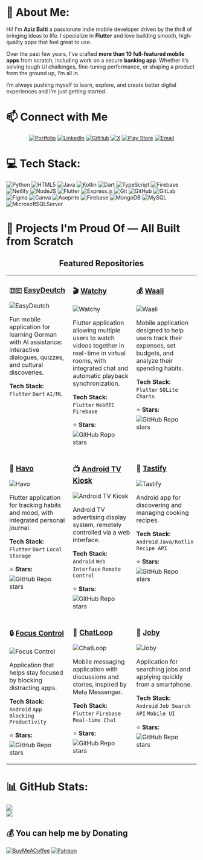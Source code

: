 # 💫 About Me:
Hi! I'm **Aziz Balti** a passionate indie mobile developer driven by the thrill of bringing ideas to life. I specialize in **Flutter** and love building smooth, high-quality apps that feel great to use.

Over the past few years, I've crafted **more than 10 full-featured mobile apps** from scratch, including work on a secure **banking app**. Whether it’s solving tough UI challenges, fine-tuning performance, or shaping a product from the ground up, I’m all in.

I’m always pushing myself to learn, explore, and create better digital experiences and I’m just getting started.


# 📫 Connect with Me

<div align="center">

[![Portfolio](https://img.shields.io/badge/-Portfolio-FF5722?style=for-the-badge&logo=globe&logoColor=white)](https://delicate-figolla-31b181.netlify.app/)
[![LinkedIn](https://img.shields.io/badge/-LinkedIn-0077B5?style=for-the-badge&logo=linkedin&logoColor=white)](https://www.linkedin.com/in/aziz-balti/)
[![GitHub](https://img.shields.io/badge/-GitHub-181717?style=for-the-badge&logo=github&logoColor=white)](https://github.com/azizbalti82)
[![X](https://img.shields.io/badge/-X-000000?style=for-the-badge&logo=x&logoColor=white)](https://x.com/AzizBalti_)
[![Play Store](https://img.shields.io/badge/-Play%20Store-414141?style=for-the-badge&logo=google-play&logoColor=white)](https://play.google.com/store/apps/dev?id=6076571158097417724)
[![Email](https://img.shields.io/badge/-Email-D14836?style=for-the-badge&logo=gmail&logoColor=white)](mailto:azizbalti.dev@gmail.com)

</div>


# 💻 Tech Stack:
![Python](https://img.shields.io/badge/python-3670A0?style=for-the-badge&logo=python&logoColor=ffdd54) ![HTML5](https://img.shields.io/badge/html5-%23E34F26.svg?style=for-the-badge&logo=html5&logoColor=white) ![Java](https://img.shields.io/badge/java-%23ED8B00.svg?style=for-the-badge&logo=openjdk&logoColor=white) ![Kotlin](https://img.shields.io/badge/kotlin-%237F52FF.svg?style=for-the-badge&logo=kotlin&logoColor=white) ![Dart](https://img.shields.io/badge/dart-%230175C2.svg?style=for-the-badge&logo=dart&logoColor=white) ![TypeScript](https://img.shields.io/badge/typescript-%23007ACC.svg?style=for-the-badge&logo=typescript&logoColor=white) ![Firebase](https://img.shields.io/badge/firebase-%23039BE5.svg?style=for-the-badge&logo=firebase) ![Netlify](https://img.shields.io/badge/netlify-%23000000.svg?style=for-the-badge&logo=netlify&logoColor=#00C7B7) ![NodeJS](https://img.shields.io/badge/node.js-6DA55F?style=for-the-badge&logo=node.js&logoColor=white) ![Flutter](https://img.shields.io/badge/Flutter-%2302569B.svg?style=for-the-badge&logo=Flutter&logoColor=white) ![Express.js](https://img.shields.io/badge/express.js-%23404d59.svg?style=for-the-badge&logo=express&logoColor=%2361DAFB) ![Git](https://img.shields.io/badge/git-%23F05033.svg?style=for-the-badge&logo=git&logoColor=white) ![GitHub](https://img.shields.io/badge/github-%23121011.svg?style=for-the-badge&logo=github&logoColor=white) ![GitLab](https://img.shields.io/badge/gitlab-%23181717.svg?style=for-the-badge&logo=gitlab&logoColor=white) ![Figma](https://img.shields.io/badge/figma-%23F24E1E.svg?style=for-the-badge&logo=figma&logoColor=white) ![Canva](https://img.shields.io/badge/Canva-%2300C4CC.svg?style=for-the-badge&logo=Canva&logoColor=white) ![Aseprite](https://img.shields.io/badge/Aseprite-FFFFFF?style=for-the-badge&logo=Aseprite&logoColor=#7D929E) ![Firebase](https://img.shields.io/badge/firebase-a08021?style=for-the-badge&logo=firebase&logoColor=ffcd34) ![MongoDB](https://img.shields.io/badge/MongoDB-%234ea94b.svg?style=for-the-badge&logo=mongodb&logoColor=white) ![MySQL](https://img.shields.io/badge/mysql-4479A1.svg?style=for-the-badge&logo=mysql&logoColor=white) ![MicrosoftSQLServer](https://img.shields.io/badge/Microsoft%20SQL%20Server-CC2927?style=for-the-badge&logo=microsoft%20sql%20server&logoColor=white)


# 🚀 Projects I'm Proud Of — All Built from Scratch

<div align="center">

## Featured Repositories

</div>

<!-- PROJECT GRID START -->
<table>
<tr>
<td width="33%" valign="top">

### 🇩🇪 [EasyDeutch](https://github.com/azizbalti82/flutter-app-easy-deutsch)
![EasyDeutch](https://github-readme-stats.vercel.app/api/pin/?username=yourusername&repo=easydeutch&theme=dark&bg_color=0d1117&title_color=58a6ff&text_color=8b949e&icon_color=58a6ff)

Fun mobile application for learning German with AI assistance: interactive dialogues, quizzes, and cultural discoveries.

**Tech Stack:** `Flutter` `Dart` `AI/ML`

</td>
<td width="33%" valign="top">

### 🎬 [Watchy](https://github.com/yourusername/watchy)
![Watchy](https://github-readme-stats.vercel.app/api/pin/?username=yourusername&repo=watchy&theme=dark&bg_color=0d1117&title_color=58a6ff&text_color=8b949e&icon_color=58a6ff)

Flutter application allowing multiple users to watch videos together in real-time in virtual rooms, with integrated chat and automatic playback synchronization.

**Tech Stack:** `Flutter` `WebRTC` `Firebase`

⭐ **Stars:** ![GitHub Repo stars](https://img.shields.io/github/stars/yourusername/watchy?style=social)

</td>
<td width="33%" valign="top">

### 💰 [Waali](https://github.com/yourusername/waali)
![Waali](https://github-readme-stats.vercel.app/api/pin/?username=yourusername&repo=waali&theme=dark&bg_color=0d1117&title_color=58a6ff&text_color=8b949e&icon_color=58a6ff)

Mobile application designed to help users track their expenses, set budgets, and analyze their spending habits.

**Tech Stack:** `Flutter` `SQLite` `Charts`

⭐ **Stars:** ![GitHub Repo stars](https://img.shields.io/github/stars/yourusername/waali?style=social)

</td>
</tr>
<tr>
<td width="33%" valign="top">

### 📝 [Havo](https://github.com/yourusername/havo)
![Havo](https://github-readme-stats.vercel.app/api/pin/?username=yourusername&repo=havo&theme=dark&bg_color=0d1117&title_color=58a6ff&text_color=8b949e&icon_color=58a6ff)

Flutter application for tracking habits and mood, with integrated personal journal.

**Tech Stack:** `Flutter` `Dart` `Local Storage`

⭐ **Stars:** ![GitHub Repo stars](https://img.shields.io/github/stars/yourusername/havo?style=social)

</td>
<td width="33%" valign="top">

### 📺 [Android TV Kiosk](https://github.com/yourusername/android-tv-kiosk)
![Android TV Kiosk](https://github-readme-stats.vercel.app/api/pin/?username=yourusername&repo=android-tv-kiosk&theme=dark&bg_color=0d1117&title_color=58a6ff&text_color=8b949e&icon_color=58a6ff)

Android TV advertising display system, remotely controlled via a web interface.

**Tech Stack:** `Android` `Web Interface` `Remote Control`

⭐ **Stars:** ![GitHub Repo stars](https://img.shields.io/github/stars/yourusername/android-tv-kiosk?style=social)

</td>
<td width="33%" valign="top">

### 🍳 [Tastify](https://github.com/azizbalti82/android_app_tastify)
![Tastify](https://github-readme-stats.vercel.app/api/pin/?username=yourusername&repo=tastify&theme=dark&bg_color=0d1117&title_color=58a6ff&text_color=8b949e&icon_color=58a6ff)

Android app for discovering and managing cooking recipes.

**Tech Stack:** `Android` `Java/Kotlin` `Recipe API`

⭐ **Stars:** ![GitHub Repo stars](https://img.shields.io/github/stars/yourusername/tastify?style=social)

</td>
</tr>
<tr>
<td width="33%" valign="top">

### 🔒 [Focus Control](https://github.com/yourusername/focus-control)
![Focus Control](https://github-readme-stats.vercel.app/api/pin/?username=yourusername&repo=focus-control&theme=dark&bg_color=0d1117&title_color=58a6ff&text_color=8b949e&icon_color=58a6ff)

Application that helps stay focused by blocking distracting apps.

**Tech Stack:** `Android` `App Blocking` `Productivity`

⭐ **Stars:** ![GitHub Repo stars](https://img.shields.io/github/stars/yourusername/focus-control?style=social)

</td>
<td width="33%" valign="top">

### 💬 [ChatLoop](https://github.com/yourusername/chatloop)
![ChatLoop](https://github-readme-stats.vercel.app/api/pin/?username=yourusername&repo=chatloop&theme=dark&bg_color=0d1117&title_color=58a6ff&text_color=8b949e&icon_color=58a6ff)

Mobile messaging application with discussions and stories, inspired by Meta Messenger.

**Tech Stack:** `Flutter` `Firebase` `Real-time Chat`

⭐ **Stars:** ![GitHub Repo stars](https://img.shields.io/github/stars/yourusername/chatloop?style=social)

</td>
<td width="33%" valign="top">

### 💼 [Joby](https://github.com/yourusername/joby)
![Joby](https://github-readme-stats.vercel.app/api/pin/?username=yourusername&repo=joby&theme=dark&bg_color=0d1117&title_color=58a6ff&text_color=8b949e&icon_color=58a6ff)

Application for searching jobs and applying quickly from a smartphone.

**Tech Stack:** `Android` `Job Search API` `Mobile UI`

⭐ **Stars:** ![GitHub Repo stars](https://img.shields.io/github/stars/yourusername/joby?style=social)

</td>
</tr>
</table>
<!-- PROJECT GRID END -->









# 📊 GitHub Stats:
![](https://nirzak-streak-stats.vercel.app/?user=azizbalti82&theme=dark&hide_border=false)<br/>
![](https://github-readme-stats.vercel.app/api/top-langs/?username=azizbalti82&theme=dark&hide_border=false&include_all_commits=true&count_private=true&layout=compact)

  ## 💰 You can help me by Donating
  [![BuyMeACoffee](https://img.shields.io/badge/Buy%20Me%20a%20Coffee-ffdd00?style=for-the-badge&logo=buy-me-a-coffee&logoColor=black)](https://buymeacoffee.com/azizbalti) [![Patreon](https://img.shields.io/badge/Patreon-F96854?style=for-the-badge&logo=patreon&logoColor=white)](https://patreon.com/azizbalti) 

  
<!-- Proudly created with GPRM ( https://gprm.itsvg.in ) -->
